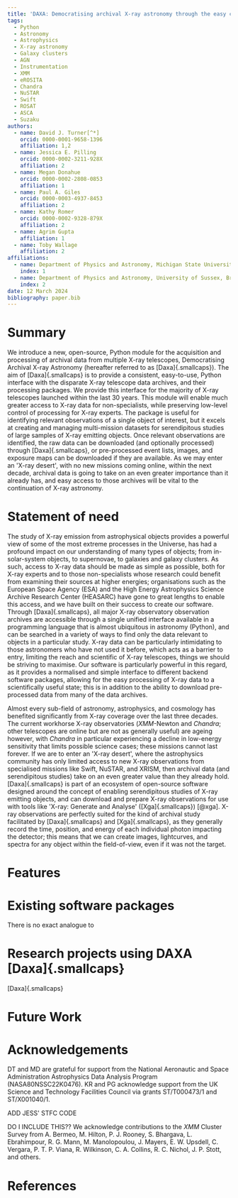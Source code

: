 ```yaml
---
title: 'DAXA: Democratising archival X-ray astronomy through the easy creation of multi-mission datasets'
tags:
  - Python
  - Astronomy
  - Astrophysics
  - X-ray astronomy
  - Galaxy clusters
  - AGN
  - Instrumentation
  - XMM
  - eROSITA
  - Chandra
  - NuSTAR
  - Swift
  - ROSAT
  - ASCA
  - Suzaku
authors:
  - name: David J. Turner[^*]
    orcid: 0000-0001-9658-1396
    affiliation: 1,2
  - name: Jessica E. Pilling
    orcid: 0000-0002-3211-928X
    affiliation: 2
  - name: Megan Donahue
    orcid: 0000-0002-2808-0853
    affiliation: 1
  - name: Paul A. Giles
    orcid: 0000-0003-4937-8453
    affiliation: 2
  - name: Kathy Romer
    orcid: 0000-0002-9328-879X
    affiliation: 2
  - name: Agrim Gupta
    affiliation: 1
  - name: Toby Wallage
    affiliation: 2
affiliations:
  - name: Department of Physics and Astronomy, Michigan State University, East Lansing, Michigan, 48824, USA
    index: 1
  - name: Department of Physics and Astronomy, University of Sussex, Brighton, BN1 9QH, UK
    index: 2
date: 12 March 2024
bibliography: paper.bib
---
```


# Summary
We introduce a new, open-source, Python module for the acquisition and processing of archival data from multiple X-ray 
telescopes, Democratising Archival X-ray Astronomy (hereafter referred to as [Daxa]{.smallcaps}). The aim of 
[Daxa]{.smallcaps} is to provide a consistent, easy-to-use, Python interface with the disparate X-ray telescope data 
archives, and their processing packages. We provide this interface for the majority of X-ray telescopes launched 
within the last 30 years. This module will enable much greater access to X-ray data for non-specialists, while 
preserving low-level control of processing for X-ray experts. The package is useful for identifying relevant 
observations of a single object of interest, but it excels at creating and managing multi-mission datasets for 
serendipitous studies of large samples of X-ray emitting objects. Once relevant observations are identified, the raw 
data can be downloaded (and optionally processed) through [Daxa]{.smallcaps}, or pre-processed event lists, images, and 
exposure maps can be downloaded if they are available. As we may enter an 'X-ray desert', with no new 
missions coming online, within the next decade, archival data is going to take on an even greater importance than
it already has, and easy access to those archives will be vital to the continuation of X-ray astronomy.

# Statement of need

The study of X-ray emission from astrophysical objects provides a powerful view of some of the most extreme processes 
in the Universe, has had a profound impact on our understanding of many types of objects; from in-solar-system 
objects, to supernovae, to galaxies and galaxy clusters. As such, access to X-ray data should be made as simple as possible, 
both for X-ray experts and to those non-specialists whose research could benefit from examining their sources at 
higher energies; organisations such as the European Space Agency (ESA) and the High Energy Astrophysics Science Archive 
Research Center (HEASARC) have gone to great lengths to enable this access, and we have built on their success to 
create our software. Through [Daxa]{.smallcaps}, all major X-ray observatory observation archives are accessible 
through a single unified interface available in a programming language that is almost ubiquitous in astronomy 
(Python), and can be searched in a variety of ways to find only the data relevant to objects in a particular 
study. X-ray data can be particularly intimidating to those astronomers who have not used it before, which acts
as a barrier to entry, limiting the reach and scientific of X-ray telescopes, things we should be striving to 
maximise. Our software is particularly powerful in this regard, as it provides a normalised and simple interface to 
different backend software packages, allowing for the easy processing of X-ray data to a scientifically useful 
state; this is in addition to the ability to download pre-processed data from many of the data archives.

Almost every sub-field of astronomy, astrophysics, and cosmology has benefited significantly from X-ray coverage over 
the last three decades. The current workhorse X-ray observatories (_XMM_-Newton and _Chandra_; other telescopes are 
online but are not as generally useful) are ageing however, with _Chandra_ in particular experiencing a decline in 
low-energy sensitivity that limits possible science cases; these missions cannot last forever. If we are to enter an 
'X-ray desert', where the astrophysics community has only limited access to new X-ray observations from specialised 
missions like Swift, NuSTAR, and XRISM, then archival data (and serendipitous studies) take on an even greater value
than they already hold. [Daxa]{.smallcaps} is part of an ecosystem of open-source software designed around the concept 
of enabling serendipitous studies of X-ray emitting objects, and can download and prepare X-ray observations for use
with tools like 'X-ray: Generate and Analyse' ([Xga]{.smallcaps}) [@xga]. X-ray observations are perfectly suited
for the kind of archival study facilitated by [Daxa]{.smallcaps} and [Xga]{.smallcaps}, as they generally record the
time, position, and energy of each individual photon impacting the detector; this means that we can create images, 
lightcurves, and spectra for any object within the field-of-view, even if it was not the target.


[^*]: turne540@msu.edu

# Features


# Existing software packages
There is no exact analogue to 

# Research projects using DAXA [Daxa]{.smallcaps}

[Daxa]{.smallcaps}

# Future Work


# Acknowledgements
DT and MD are grateful for support from the National Aeronautic and Space Administration Astrophysics Data Analysis 
Program (NASA80NSSC22K0476). KR and PG acknowledge support from the UK Science and Technology Facilities Council via 
grants ST/T000473/1 and ST/X001040/1.

ADD JESS' STFC CODE

DO I INCLUDE THIS?? We acknowledge contributions to the _XMM_ Cluster Survey from A. Bermeo, M. Hilton, P. J. Rooney, 
S. Bhargava, L. Ebrahimpour, R. G. Mann, M. Manolopoulou, J. Mayers, E. W. Upsdell, C. Vergara, P. T. P. Viana, 
R. Wilkinson, C. A. Collins, R. C. Nichol, J. P. Stott, and others.

# References
